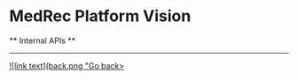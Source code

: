 **MedRec Platform Vision**
===================


** Internal APIs **


----------

<a href="landingpage.md" rel="Go back">![link text](back.png "Go back>

